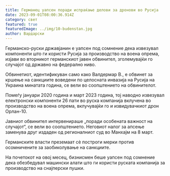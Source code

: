 ```yaml
---
title: Германец уапсен поради испраќање делови за дронови во Русија
date: 2023-09-01T08:00:36.914Z
category: свет
featured: true
featuredImage: ../img/10-budenstan.jpg
author: Вардарски
---
```

Германско-руски државјанин е уапсен под сомнение дека извезувал компоненти што ги користи Русија за производство на воена опрема, изјави во вторникот германскиот јавен обвинител, зголемувајќи го случајот од државно на федерално ниво.

Обвинетиот, идентификуван само како Валдермар В., е обвинет за кршење на санкциите воведени по целосната инвазија на Русија на Украина минатата година, се вели во соопштението на обвинителот.

Помеѓу јануари 2020 година и март 2023 година, тој наводно извезувал електронски компоненти 26 пати во руска компанија вклучена во производство на воена опрема, вклучувајќи го и извидувачкиот дрон Орлан-10.

Јавниот обвинител интервенираше „поради особената важност на случајот“, се вели во соопштението. Неговиот налог за апсење заменува друг издаден од регионалниот суд во Манхајм на 8 март.

Германските власти преземаат сè построги мерки против осомничените за заобиколување на санкциите.

На почетокот на овој месец, бизнисмен беше уапсен под сомнение дека обезбедувал машински алати што ги користи руската компанија за производство на снајперски пушки.